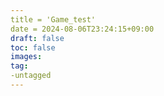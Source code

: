 ```yaml
---
title = 'Game_test'
date = 2024-08-06T23:24:15+09:00
draft: false
toc: false
images:
tag:
-untagged
---
```

